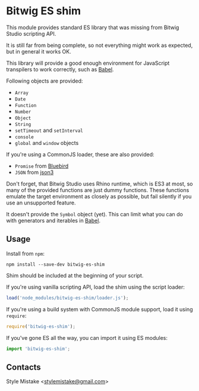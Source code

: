 # Bitwig ES shim

This module provides standard ES library that was missing from Bitwig Studio
scripting API.

It is still far from being complete, so not everything might work as expected,
but in general it works OK.

This library will provide a good enough environment for JavaScript transpilers
to work correctly, such as [Babel].

Following objects are provided:

* `Array`
* `Date`
* `Function`
* `Number`
* `Object`
* `String`
* `setTimeout` and `setInterval`
* `console`
* `global` and `window` objects

If you're using a CommonJS loader, these are also provided:

* `Promise` from [Bluebird]
* `JSON` from [json3]

Don't forget, that Bitwig Studio uses Rhino runtime, which is ES3 at most,
so many of the provided functions are just dummy functions. These functions
emulate the target environment as closely as possible, but fail silently if
you use an unsupported feature.

It doesn't provide the `Symbol` object (yet). This can limit what you can do
with generators and iterables in [Babel].


## Usage

Install from `npm`:

```
npm install --save-dev bitwig-es-shim
```

Shim should be included at the beginning of your script.

If you're using vanilla scripting API, load the shim using the script loader:

```js
load('node_modules/bitwig-es-shim/loader.js');
```

If you're using a build system with CommonJS module support, load it using
`require`:

```js
require('bitwig-es-shim');
```

If you've gone ES all the way, you can import it using ES modules:

```js
import 'bitwig-es-shim';
```


## Contacts

Style Mistake <[stylemistake@gmail.com]>

[babel]: http://babeljs.io/
[json3]: https://github.com/bestiejs/json3
[bluebird]: https://github.com/petkaantonov/bluebird
[stylemistake.com]: http://stylemistake.com/
[stylemistake@gmail.com]: mailto:stylemistake@gmail.com
